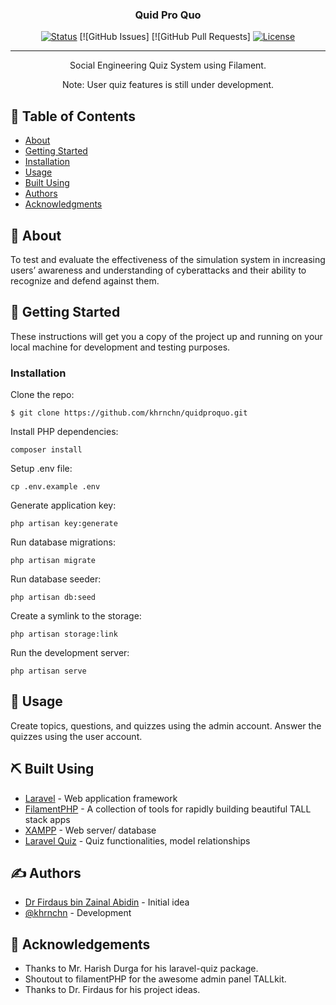 <h3 align="center">Quid Pro Quo</h3>

<div align="center">

[![Status](https://img.shields.io/badge/status-active-success.svg)]()
[![GitHub Issues]
[![GitHub Pull Requests]
[![License](https://img.shields.io/badge/license-MIT-blue.svg)](/LICENSE)

</div>

---

<p align="center"> Social Engineering Quiz System using Filament.
    <br> 
</p>

<p align="center"> Note: User quiz features is still under development.
    <br> 
</p>

## 📝 Table of Contents

- [About](#about)
- [Getting Started](#getting_started)
- [Installation](#installation)
- [Usage](#usage)
- [Built Using](#built_using)
- [Authors](#authors)
- [Acknowledgments](#acknowledgement)

## 🧐 About <a name = "about"></a>

To test and evaluate the effectiveness of the simulation system in increasing users’ awareness and understanding of cyberattacks and their ability to recognize and defend against them.

## 🏁 Getting Started <a name = "getting_started"></a>

These instructions will get you a copy of the project up and running on your local machine for development and testing purposes.

### Installation

Clone the repo:
```
$ git clone https://github.com/khrnchn/quidproquo.git
```

Install PHP dependencies:
```
composer install
```

Setup .env file:
```
cp .env.example .env
```

Generate application key:
```
php artisan key:generate
```

Run database migrations:
```
php artisan migrate
```

Run database seeder:
```
php artisan db:seed
```

Create a symlink to the storage:
```
php artisan storage:link
```

Run the development server:
```
php artisan serve
```

## 🎈 Usage <a name="usage"></a>

Create topics, questions, and quizzes using the admin account. Answer the quizzes using the user account.

## ⛏️ Built Using <a name = "built_using"></a>

- [Laravel](https://laravel.com/) - Web application framework
- [FilamentPHP](https://filamentphp.com/) - A collection of tools for rapidly building beautiful TALL stack apps
- [XAMPP](https://www.apachefriends.org/) - Web server/ database
- [Laravel Quiz](https://github.com/harishdurga/laravel-quiz) - Quiz functionalities, model relationships

## ✍️ Authors <a name = "authors"></a>

- [Dr Firdaus bin Zainal Abidin](https://apps.ump.edu.my/expertDirectory/profile.jsp?email=firdausza@ump.edu.my) - Initial idea
- [@khrnchn](https://github.com/khrnchn) - Development

## 🎉 Acknowledgements <a name = "acknowledgement"></a>

- Thanks to Mr. Harish Durga for his laravel-quiz package. 
- Shoutout to filamentPHP for the awesome admin panel TALLkit.
- Thanks to Dr. Firdaus for his project ideas.
